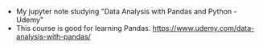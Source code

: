 * My jupyter note studying "Data Analysis with Pandas and Python - Udemy"
* This course is good for learning Pandas. https://www.udemy.com/data-analysis-with-pandas/

